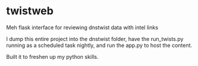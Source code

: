 # twistweb
Meh flask interface for reviewing dnstwist data with intel links

I dump this entire project into the dnstwist folder, have the run_twists.py running as a scheduled task nightly, and run the app.py to host the content.

Built it to freshen up my python skills.

